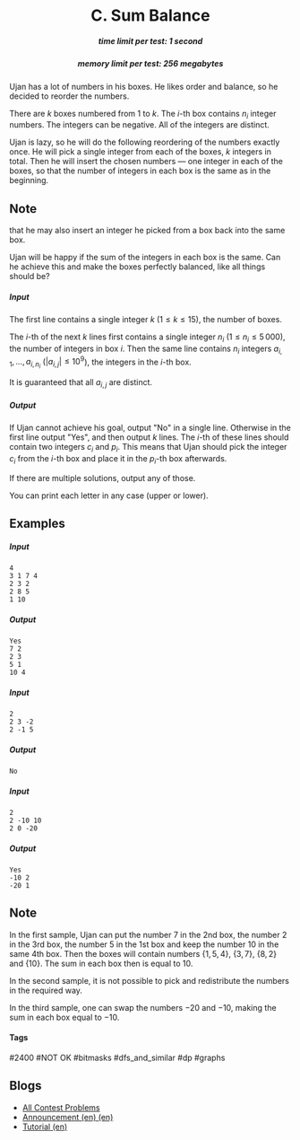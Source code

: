 <h1 style='text-align: center;'> C. Sum Balance</h1>

<h5 style='text-align: center;'>time limit per test: 1 second</h5>
<h5 style='text-align: center;'>memory limit per test: 256 megabytes</h5>

Ujan has a lot of numbers in his boxes. He likes order and balance, so he decided to reorder the numbers.

There are $k$ boxes numbered from $1$ to $k$. The $i$-th box contains $n_i$ integer numbers. The integers can be negative. All of the integers are distinct. 

Ujan is lazy, so he will do the following reordering of the numbers exactly once. He will pick a single integer from each of the boxes, $k$ integers in total. Then he will insert the chosen numbers — one integer in each of the boxes, so that the number of integers in each box is the same as in the beginning. 
## Note

 that he may also insert an integer he picked from a box back into the same box.

Ujan will be happy if the sum of the integers in each box is the same. Can he achieve this and make the boxes perfectly balanced, like all things should be?

##### Input

The first line contains a single integer $k$ ($1 \leq k \leq 15$), the number of boxes. 

The $i$-th of the next $k$ lines first contains a single integer $n_i$ ($1 \leq n_i \leq 5\,000$), the number of integers in box $i$. Then the same line contains $n_i$ integers $a_{i,1}, \ldots, a_{i,n_i}$ ($|a_{i,j}| \leq 10^9$), the integers in the $i$-th box. 

It is guaranteed that all $a_{i,j}$ are distinct.

##### Output

If Ujan cannot achieve his goal, output "No" in a single line. Otherwise in the first line output "Yes", and then output $k$ lines. The $i$-th of these lines should contain two integers $c_i$ and $p_i$. This means that Ujan should pick the integer $c_i$ from the $i$-th box and place it in the $p_i$-th box afterwards.

If there are multiple solutions, output any of those.

You can print each letter in any case (upper or lower).

## Examples

##### Input


```text
4
3 1 7 4
2 3 2
2 8 5
1 10
```
##### Output


```text
Yes
7 2
2 3
5 1
10 4
```
##### Input


```text
2
2 3 -2
2 -1 5
```
##### Output


```text
No
```
##### Input


```text
2
2 -10 10
2 0 -20
```
##### Output


```text
Yes
-10 2
-20 1
```
## Note

In the first sample, Ujan can put the number $7$ in the $2$nd box, the number $2$ in the $3$rd box, the number $5$ in the $1$st box and keep the number $10$ in the same $4$th box. Then the boxes will contain numbers $\{1,5,4\}$, $\{3, 7\}$, $\{8,2\}$ and $\{10\}$. The sum in each box then is equal to $10$.

In the second sample, it is not possible to pick and redistribute the numbers in the required way.

In the third sample, one can swap the numbers $-20$ and $-10$, making the sum in each box equal to $-10$.



#### Tags 

#2400 #NOT OK #bitmasks #dfs_and_similar #dp #graphs 

## Blogs
- [All Contest Problems](../Codeforces_Round_599_(Div._1).md)
- [Announcement (en) (en)](../blogs/Announcement_(en)_(en).md)
- [Tutorial (en)](../blogs/Tutorial_(en).md)
